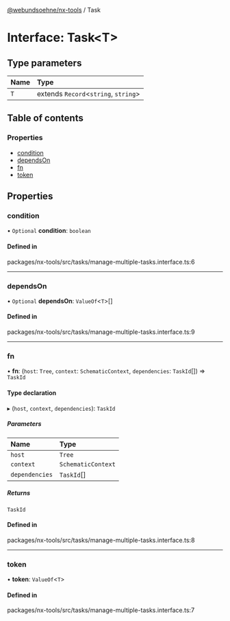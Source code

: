 [@webundsoehne/nx-tools](../README.md) / Task

# Interface: Task<T\>

## Type parameters

| Name | Type |
| :------ | :------ |
| `T` | extends `Record`<`string`, `string`\> |

## Table of contents

### Properties

- [condition](Task.md#condition)
- [dependsOn](Task.md#dependson)
- [fn](Task.md#fn)
- [token](Task.md#token)

## Properties

### condition

• `Optional` **condition**: `boolean`

#### Defined in

packages/nx-tools/src/tasks/manage-multiple-tasks.interface.ts:6

___

### dependsOn

• `Optional` **dependsOn**: `ValueOf`<`T`\>[]

#### Defined in

packages/nx-tools/src/tasks/manage-multiple-tasks.interface.ts:9

___

### fn

• **fn**: (`host`: `Tree`, `context`: `SchematicContext`, `dependencies`: `TaskId`[]) => `TaskId`

#### Type declaration

▸ (`host`, `context`, `dependencies`): `TaskId`

##### Parameters

| Name | Type |
| :------ | :------ |
| `host` | `Tree` |
| `context` | `SchematicContext` |
| `dependencies` | `TaskId`[] |

##### Returns

`TaskId`

#### Defined in

packages/nx-tools/src/tasks/manage-multiple-tasks.interface.ts:8

___

### token

• **token**: `ValueOf`<`T`\>

#### Defined in

packages/nx-tools/src/tasks/manage-multiple-tasks.interface.ts:7
